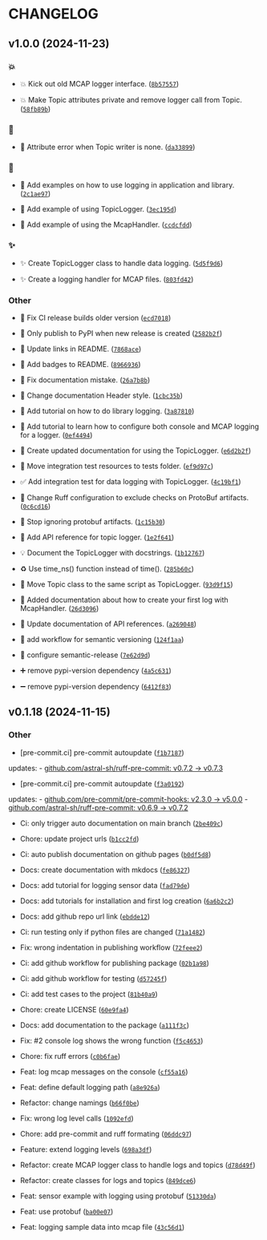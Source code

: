 # CHANGELOG


## v1.0.0 (2024-11-23)

### :boom:

- :boom: Kick out old MCAP logger interface.
  ([`8b57557`](https://github.com/8-bit-hunters/mcap_logger/commit/8b57557ae92855e77134ccb5324e51da55e2d2bf))

- :boom: Make Topic attributes private and remove logger call from Topic.
  ([`58fb89b`](https://github.com/8-bit-hunters/mcap_logger/commit/58fb89ba3bb80bc034e43c4cfe09151f6f521fcd))

### :bug:

- :bug: Attribute error when Topic writer is none.
  ([`da33899`](https://github.com/8-bit-hunters/mcap_logger/commit/da3389929759de660743033b369ad1559f00a8c1))

### :egg:

- :egg: Add examples on how to use logging in application and library.
  ([`2c1ae97`](https://github.com/8-bit-hunters/mcap_logger/commit/2c1ae976f2a3bb447165c78ccb49ab9a653feabf))

- :egg: Add example of using TopicLogger.
  ([`3ec195d`](https://github.com/8-bit-hunters/mcap_logger/commit/3ec195d9b96299f62a9f71ba69cdfe3819502a7e))

- :egg: Add example of using the McapHandler.
  ([`ccdcfdd`](https://github.com/8-bit-hunters/mcap_logger/commit/ccdcfdd439f5f571d5c48e54852bae9e39a14555))

### :sparkles:

- :sparkles: Create TopicLogger class to handle data logging.
  ([`5d5f9d6`](https://github.com/8-bit-hunters/mcap_logger/commit/5d5f9d6c77ae1249844e47973012ddca4332632c))

- :sparkles: Create a logging handler for MCAP files.
  ([`803fd42`](https://github.com/8-bit-hunters/mcap_logger/commit/803fd42d1ac2766333117daef7747e31e38290a6))

### Other

- :green_heart: Fix CI release builds older version
  ([`ecd7018`](https://github.com/8-bit-hunters/mcap_logger/commit/ecd70187fb40776f8985a5318357b6792ea6bb0b))

- :construction_worker: Only publish to PyPI when new release is created
  ([`2582b2f`](https://github.com/8-bit-hunters/mcap_logger/commit/2582b2f9b8064b93fd47e41e082a57b98181c17a))

- :memo: Update links in README.
  ([`7868ace`](https://github.com/8-bit-hunters/mcap_logger/commit/7868ace32032f6c206ed7dc82056bae6fc8d9121))

- :memo: Add badges to README.
  ([`8966936`](https://github.com/8-bit-hunters/mcap_logger/commit/8966936900d0722648a22bb442aff6c3c8db1ab0))

- :memo: Fix documentation mistake.
  ([`26a7b8b`](https://github.com/8-bit-hunters/mcap_logger/commit/26a7b8b0a22acea6c7c84ea39e24d3ee69c1861f))

- :art: Change documentation Header style.
  ([`1cbc35b`](https://github.com/8-bit-hunters/mcap_logger/commit/1cbc35bb53748ee191c6274a1b23f919c8432dc7))

- :memo: Add tutorial on how to do library logging.
  ([`3a87810`](https://github.com/8-bit-hunters/mcap_logger/commit/3a8781064970a02690aa9184da9e0d4772efd5a3))

- :memo: Add tutorial to learn how to configure both console and MCAP logging for a logger.
  ([`0ef4494`](https://github.com/8-bit-hunters/mcap_logger/commit/0ef44947daec5c6abd8288e82ae6e114367bd68a))

- :memo: Create updated documentation for using the TopicLogger.
  ([`e6d2b2f`](https://github.com/8-bit-hunters/mcap_logger/commit/e6d2b2f17bf7306668ac2c646ba6909db0bc17b8))

- :truck: Move integration test resources to tests folder.
  ([`ef9d97c`](https://github.com/8-bit-hunters/mcap_logger/commit/ef9d97c3692fd7beba3cdff97ed7c12be2e75f33))

- :white_check_mark: Add integration test for data logging with TopicLogger.
  ([`4c19bf1`](https://github.com/8-bit-hunters/mcap_logger/commit/4c19bf19eff941bfbb3b55e0f4816326997dda6f))

- :wrench: Change Ruff configuration to exclude checks on ProtoBuf artifacts.
  ([`0c6cd16`](https://github.com/8-bit-hunters/mcap_logger/commit/0c6cd16cc33e2443fd1702130106f2d7a3222e10))

- :see_no_evil: Stop ignoring protobuf artifacts.
  ([`1c15b30`](https://github.com/8-bit-hunters/mcap_logger/commit/1c15b309a81d2d32a8a8dd23e6fbd617011ec69d))

- :memo: Add API reference for topic logger.
  ([`1e2f641`](https://github.com/8-bit-hunters/mcap_logger/commit/1e2f641ffd8b7f797bd283c822de159814adf17c))

- :bulb: Document the TopicLogger with docstrings.
  ([`1b12767`](https://github.com/8-bit-hunters/mcap_logger/commit/1b127670d963165a47cb29683e1fe5868f920e28))

- :recycle: Use time_ns() function instead of time().
  ([`285b60c`](https://github.com/8-bit-hunters/mcap_logger/commit/285b60ccb5664bfa6e41c83bae5eefa1c755a693))

- :art: Move Topic class to the same script as TopicLogger.
  ([`93d9f15`](https://github.com/8-bit-hunters/mcap_logger/commit/93d9f154d0ac68006ed832582d6730007f5adf5c))

- :memo: Added documentation about how to create your first log with McapHandler.
  ([`26d3096`](https://github.com/8-bit-hunters/mcap_logger/commit/26d309616f5654161c3222eb68e6b2cf32616907))

- :memo: Update documentation of API references.
  ([`a269048`](https://github.com/8-bit-hunters/mcap_logger/commit/a269048f28243ff5672154162c781752c32cb657))

- :construction_worker: add workflow for semantic versioning
  ([`124f1aa`](https://github.com/8-bit-hunters/mcap_logger/commit/124f1aa2e6133bfdc513d93016ce851d97c0a695))

- :wrench: configure semantic-release
  ([`7e62d9d`](https://github.com/8-bit-hunters/mcap_logger/commit/7e62d9dd7b4ccba8b119170dc0cd6d5d8e999ddd))

- :heavy_plus_sign: remove pypi-version dependency
  ([`4a5c631`](https://github.com/8-bit-hunters/mcap_logger/commit/4a5c631a7b9bed4a83bc2564fbe7d28f636e092c))

- :heavy_minus_sign: remove pypi-version dependency
  ([`6412f83`](https://github.com/8-bit-hunters/mcap_logger/commit/6412f832a42c5b39896479cf5230962c92bc1d89))


## v0.1.18 (2024-11-15)

### Other

- [pre-commit.ci] pre-commit autoupdate
  ([`f1b7187`](https://github.com/8-bit-hunters/mcap_logger/commit/f1b71879867fe9f14311606c7f096b280f6749c7))

updates: - [github.com/astral-sh/ruff-pre-commit: v0.7.2 →
  v0.7.3](https://github.com/astral-sh/ruff-pre-commit/compare/v0.7.2...v0.7.3)

- [pre-commit.ci] pre-commit autoupdate
  ([`f3a0192`](https://github.com/8-bit-hunters/mcap_logger/commit/f3a01921258589eccd23a0a66b519b5bd988a2b3))

updates: - [github.com/pre-commit/pre-commit-hooks: v2.3.0 →
  v5.0.0](https://github.com/pre-commit/pre-commit-hooks/compare/v2.3.0...v5.0.0) -
  [github.com/astral-sh/ruff-pre-commit: v0.6.9 →
  v0.7.2](https://github.com/astral-sh/ruff-pre-commit/compare/v0.6.9...v0.7.2)

- Ci: only trigger auto documentation on main branch
  ([`2be409c`](https://github.com/8-bit-hunters/mcap_logger/commit/2be409ced83e67b1e635d2dc185eb115b8052cbf))

- Chore: update project urls
  ([`b1cc2fd`](https://github.com/8-bit-hunters/mcap_logger/commit/b1cc2fd1e2bac033ce3e178aaa22a35dda48e205))

- Ci: auto publish documentation on github pages
  ([`b0df5d8`](https://github.com/8-bit-hunters/mcap_logger/commit/b0df5d849513bbe623bf82bb8fd26ee7a7fae654))

- Docs: create documentation with mkdocs
  ([`fe86327`](https://github.com/8-bit-hunters/mcap_logger/commit/fe863277de2f4b2fb0bee99790bf6100622ee13a))

- Docs: add tutorial for logging sensor data
  ([`fad79de`](https://github.com/8-bit-hunters/mcap_logger/commit/fad79dedfeee3db494755bcc9b2deb605bd6782f))

- Docs: add tutorials for installation and first log creation
  ([`6a6b2c2`](https://github.com/8-bit-hunters/mcap_logger/commit/6a6b2c2765bf2067b8675c0c9329857270f7b6f3))

- Docs: add github repo url link
  ([`ebdde12`](https://github.com/8-bit-hunters/mcap_logger/commit/ebdde1267721e34068a99f98eceb5433233f6960))

- Ci: run testing only if python files are changed
  ([`71a1482`](https://github.com/8-bit-hunters/mcap_logger/commit/71a1482524583c4900e7d4684d665831e6c814a0))

- Fix: wrong indentation in publishing workflow
  ([`72feee2`](https://github.com/8-bit-hunters/mcap_logger/commit/72feee2f34cdf69ef68410efa3eb11bcefb96450))

- Ci: add github workflow for publishing package
  ([`02b1a98`](https://github.com/8-bit-hunters/mcap_logger/commit/02b1a9806ed07ed786f3180d75df92dd4ff9a920))

- Ci: add github workflow for testing
  ([`d57245f`](https://github.com/8-bit-hunters/mcap_logger/commit/d57245f622fdfb0640e5213f5754d7a0e5ff777d))

- Ci: add test cases to the project
  ([`81b40a9`](https://github.com/8-bit-hunters/mcap_logger/commit/81b40a9e50753b28b3dfb19694d65495c8ea9e7c))

- Chore: create LICENSE
  ([`60e9fa4`](https://github.com/8-bit-hunters/mcap_logger/commit/60e9fa439b58358763701fa61ce8c20b22aa7550))

- Docs: add documentation to the package
  ([`a111f3c`](https://github.com/8-bit-hunters/mcap_logger/commit/a111f3c2abe21c007a787626c7e697c8baeb43b7))

- Fix: #2 console log shows the wrong function
  ([`f5c4653`](https://github.com/8-bit-hunters/mcap_logger/commit/f5c4653baf1fc02fae92a81e1188e98a417fbf40))

- Chore: fix ruff errors
  ([`c0b6fae`](https://github.com/8-bit-hunters/mcap_logger/commit/c0b6faeedcfef586bbe0e08eb43666b2c8ee30ed))

- Feat: log mcap messages on the console
  ([`cf55a16`](https://github.com/8-bit-hunters/mcap_logger/commit/cf55a1629bc26184c5b8a50deb16f4114f691661))

- Feat: define default logging path
  ([`a8e926a`](https://github.com/8-bit-hunters/mcap_logger/commit/a8e926ad5746c10462404bb26ca32edbc4b3f2f5))

- Refactor: change namings
  ([`b66f0be`](https://github.com/8-bit-hunters/mcap_logger/commit/b66f0be37bd8c2925fe6b72cd40254e1c4879588))

- Fix: wrong log level calls
  ([`1092efd`](https://github.com/8-bit-hunters/mcap_logger/commit/1092efd2d0f33364142f6294e4b7c793caf6e61b))

- Chore: add pre-commit and ruff formating
  ([`06ddc97`](https://github.com/8-bit-hunters/mcap_logger/commit/06ddc9715eb03167a106792b7c437e8236ab9c37))

- Feature: extend logging levels
  ([`698a3df`](https://github.com/8-bit-hunters/mcap_logger/commit/698a3dfe067e751847f5156818a262c492000a26))

- Refactor: create MCAP logger class to handle logs and topics
  ([`d78d49f`](https://github.com/8-bit-hunters/mcap_logger/commit/d78d49ff6d30cd4316f28ea67ceed849e630fa16))

- Refactor: create classes for logs and topics
  ([`849dce6`](https://github.com/8-bit-hunters/mcap_logger/commit/849dce60ca18daafe3b22858503c295ce8254cb7))

- Feat: sensor example with logging using protobuf
  ([`51330da`](https://github.com/8-bit-hunters/mcap_logger/commit/51330da705dbc030eddef4cb9610281e49d64db9))

- Feat: use protobuf
  ([`ba00e07`](https://github.com/8-bit-hunters/mcap_logger/commit/ba00e07b68316304a6d9d932555888f4393a1202))

- Feat: logging sample data into mcap file
  ([`43c56d1`](https://github.com/8-bit-hunters/mcap_logger/commit/43c56d101aa0ab4fb48afbb968694e1c026613d6))
